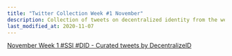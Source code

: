 ```yaml
---
title: "Twitter Collection Week #1 November"
description: Collection of tweets on decentralized identity from the week preceding 11-07-2020
last_modified_at: 2020-11-07
---
```


<a class="twitter-timeline" href="https://twitter.com/DecentralizeID/timelines/1325219075463712769?ref_src=twsrc%5Etfw">November Week 1 #SSI #DID - Curated tweets by DecentralizeID</a> <script async src="https://platform.twitter.com/widgets.js" charset="utf-8"></script>